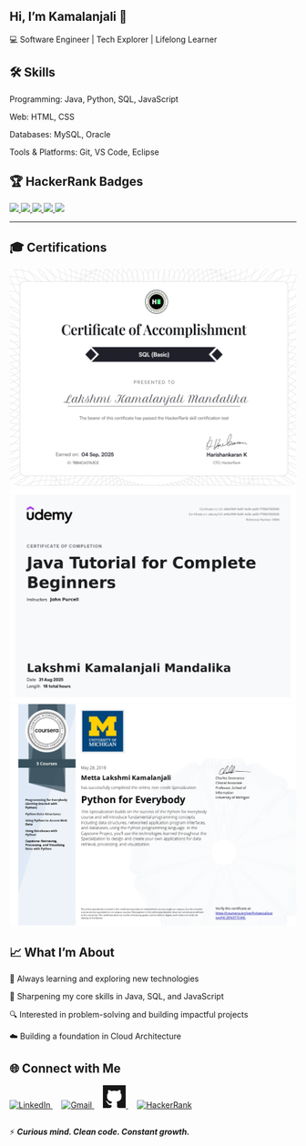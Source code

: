 ## Hi, I’m Kamalanjali 👋

💻 Software Engineer | Tech Explorer | Lifelong Learner

## 🛠️ Skills

Programming: Java, Python, SQL, JavaScript

Web: HTML, CSS

Databases: MySQL, Oracle

Tools & Platforms: Git, VS Code, Eclipse

## 🏆 HackerRank Badges

<p align="left">
  <a href="https://www.hackerrank.com/profile/kamalanjalimett1" target="_blank">
    <img src="https://img.shields.io/badge/Problem%20Solving-5%20stars-brightgreen?style=for-the-badge&logo=hackerrank" />
  </a>
  <a href="https://www.hackerrank.com/profile/kamalanjalimett1" target="_blank">
    <img src="https://img.shields.io/badge/Java-5%20stars-brightgreen?style=for-the-badge&logo=java" />
  </a>
  <a href="https://www.hackerrank.com/profile/kamalanjalimett1" target="_blank">
    <img src="https://img.shields.io/badge/Python-4%20stars-brightgreen?style=for-the-badge&logo=python" />
  </a>
  <a href="https://www.hackerrank.com/profile/kamalanjalimett1" target="_blank">
    <img src="https://img.shields.io/badge/SQL-5%20stars-brightgreen?style=for-the-badge&logo=databricks" />
  </a>
  <a href="https://www.hackerrank.com/profile/kamalanjalimett1" target="_blank">
    <img src="https://img.shields.io/badge/Data%20Structures-3%20stars-brightgreen?style=for-the-badge&logo=hackerrank" />
  </a>
</p>

---

## 🎓 Certifications

<p align="left">
  <!-- HackerRank -->
  <a href="https://www.hackerrank.com/certificates/7bb4c60763ce" target="_blank">
    <img src="certifications/sql_basic certificate_page-0001.jpg" />
  </a>
  
  <!-- Udemy -->
  <a href="ude.my/UC-d46a749f-5e81-4e3b-aa59-7755b7582545" target="_blank">
    <img src="certifications/UC-d46a749f-5e81-4e3b-aa59-7755b7582545_page-0001.jpg" />
  </a>
  
  <!-- Coursera -->
  <a href="https://www.coursera.org/account/accomplishments/specialization/HC2EN3T7C44L" target="_blank">
    <img src="certifications/Coursera HC2EN3T7C44L_page-0001.jpg" />
  </a>
</p>

## 📈 What I’m About

🌱 Always learning and exploring new technologies

🚀 Sharpening my core skills in Java, SQL, and JavaScript

🔍 Interested in problem-solving and building impactful projects

☁️ Building a foundation in Cloud Architecture

## 🌐 Connect with Me

<p align="left">
  <!-- LinkedIn -->
  <a href="https://www.linkedin.com/in/YourLinkedInUsername" target="_blank">
    <img alt="LinkedIn" width="40" height="40" src="https://cdn.jsdelivr.net/gh/devicons/devicon/icons/linkedin/linkedin-original.svg" />
  </a>
   &nbsp;&nbsp;&nbsp;
  <!-- Gmail -->
  <a href="mailto:yourmail@gmail.com" target="_blank">
    <img alt="Gmail" width="40" height="40" src="https://upload.wikimedia.org/wikipedia/commons/7/7e/Gmail_icon_%282020%29.svg" />
  </a>
   &nbsp;&nbsp;&nbsp;
  <!-- GitHub -->
  <a href="https://github.com/YourGitHubUsername" target="_blank">
    <picture>
      <source media="(prefers-color-scheme: dark)" srcset="https://raw.githubusercontent.com/edent/SuperTinyIcons/master/images/svg/github.svg" />
      <source media="(prefers-color-scheme: light)" srcset="https://raw.githubusercontent.com/edent/SuperTinyIcons/master/images/svg/github.svg" />
      <img alt="GitHub" width="40" height="40" src="https://raw.githubusercontent.com/edent/SuperTinyIcons/master/images/svg/github.svg" />
    </picture>
  </a>
   &nbsp;&nbsp;&nbsp;
  <!-- HackerRank -->
  <a href="https://www.hackerrank.com/YourHackerRankUsername" target="_blank">
    <img alt="HackerRank" width="40" height="40" src="https://upload.wikimedia.org/wikipedia/commons/6/65/HackerRank_logo.png" />
  </a>
</p>

##

⚡ **_Curious mind. Clean code. Constant growth._**
